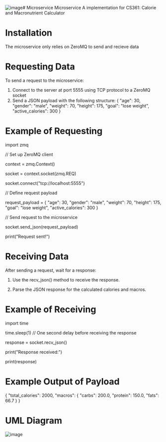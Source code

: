 ![image](https://github.com/user-attachments/assets/ee72f0ed-6418-46f2-90f3-065e25f69f05)# Microservice
Microservice A implementation for CS361: Calorie and Macronutrient Calculator

# Installation
The microservice only relies on ZeroMQ to send and recieve data

# Requesting Data
To send a request to the microservice:
1. Connect to the server at port 5555 using TCP protocol to a ZeroMQ socket
2. Send a JSON payload with the following structure:
   {
    "age": 30,
    "gender": "male",
    "weight": 70,
    "height": 175,
    "goal": "lose weight",
    "active_calories": 300
}

# Example of Requesting
import zmq

// Set up ZeroMQ client

context = zmq.Context()

socket = context.socket(zmq.REQ)

socket.connect("tcp://localhost:5555")

// Define request payload

request_payload = {
    "age": 30,
    "gender": "male",
    "weight": 70,
    "height": 175,
    "goal": "lose weight",
    "active_calories": 300
}

// Send request to the microservice

socket.send_json(request_payload)

print("Request sent!")

# Receiving Data
After sending a request, wait for a response:

1. Use the recv_json() method to receive the response.

2. Parse the JSON response for the calculated calories and macros.

# Example of Receiving

import time

time.sleep(1) // One second delay before receiving the response

response = socket.recv_json()

print("Response received:")

print(response)

# Example Output of Payload
{
    "total_calories": 2000,
    "macros": {
        "carbs": 200.0,
        "protein": 150.0,
        "fats": 66.7
    }
}

# UML Diagram
![image](https://github.com/user-attachments/assets/572ffaf2-2042-44cf-84ad-edfa1722597b)


